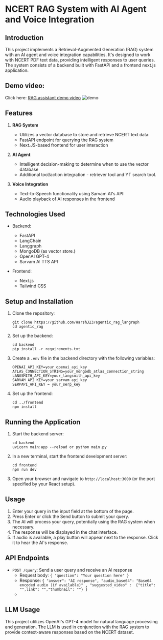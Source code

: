 # NCERT RAG System with AI Agent and Voice Integration

## Introduction

This project implements a Retrieval-Augmented Generation (RAG) system with an AI agent and voice integration capabilities. It's designed to work with NCERT PDF text data, providing intelligent responses to user queries. The system consists of a backend built with FastAPI and a frontend next.js application.


## Demo video:
Click here: [RAG assistant demo video](https://drive.google.com/file/d/1vcXVbHm3yoZRFQn6Fgj412YRv62b2g0v/view?usp=sharing)
![demo](https://i.ibb.co/YbsJPCK/image.png)



## Features

1. **RAG System**
   - Utilizes a vector database to store and retrieve NCERT text data
   - FastAPI endpoint for querying the RAG system
   - Next.JS-based frontend for user interaction

2. **AI Agent**
   - Intelligent decision-making to determine when to use the vector database
   - Additional tool/action integration - retriever tool and  YT search tool.

3. **Voice Integration**
   - Text-to-Speech functionality using Sarvam AI's API
   - Audio playback of AI responses in the frontend

## Technologies Used

- Backend:
  - FastAPI
  - LangChain
  - Langgraph
  - MongoDB  (as vector store.)
  - OpenAI GPT-4
  - Sarvam AI TTS API

- Frontend:
  - Next.js 
  - Tailwind CSS 

## Setup and Installation

1. Clone the repository:
   ```
   git clone https://github.com/HarshJ23/agentic_rag_langraph
   cd agentic_rag
   ```

2. Set up the backend:
   ```
   cd backend
   pip install -r requirements.txt
   ```

3. Create a `.env` file in the backend directory with the following variables:
   ```
   OPENAI_API_KEY=your_openai_api_key
   ATLAS_CONNECTION_STRING=your_mongodb_atlas_connection_string
   LANGSMITH_API_KEY=your_langsmith_api_key
   SARVAM_API_KEY=your_sarvam_api_key
   SERPAPI_API_KEY = your_serp_key
   ```

4. Set up the frontend:
   ```
   cd ../frontend
   npm install
   ```

## Running the Application

1. Start the backend server:
   ```
   cd backend
   uvicorn main:app --reload or python main.py
   ```

2. In a new terminal, start the frontend development server:
   ```
   cd frontend
   npm run dev
   ```

3. Open your browser and navigate to `http://localhost:3000` (or the port specified by your React setup).

## Usage

1. Enter your query in the input field at the bottom of the page.
2. Press Enter or click the Send button to submit your query.
3. The AI will process your query, potentially using the RAG system when necessary.
4. The response will be displayed in the chat interface.
5. If audio is available, a play button will appear next to the response. Click it to hear the AI's response.




## API Endpoints

- `POST /query`: Send a user query and receive an AI response
  - Request body: `{ "question": "Your question here" }`
  - Response: `{ "answer": "AI response", "audio_base64": "Base64 encoded audio (if available)" , "suggested_video" :  {"title": "",link": "","thumbnail": ""} }`
  - 

## LLM Usage

This project utilizes OpenAI's GPT-4 model for natural language processing and generation. The LLM is used in conjunction with the RAG system to provide context-aware responses based on the NCERT dataset.





